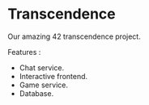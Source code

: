 # Transcendence
Our amazing 42 transcendence project.

Features :

- Chat service.
- Interactive frontend.
- Game service.
- Database.

